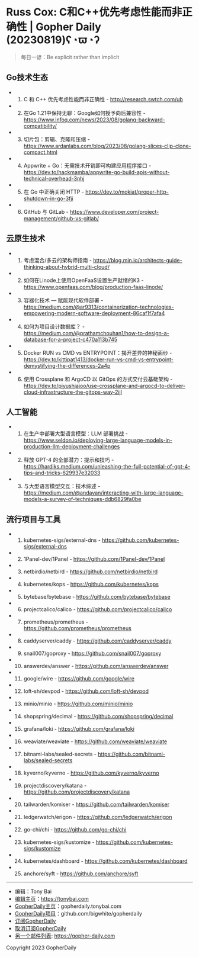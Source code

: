# Russ Cox: C和C++优先考虑性能而非正确性 | Gopher Daily (20230819)ʕ◔ϖ◔ʔ

>每日一谚：Be explicit rather than implicit

## Go技术生态


- 1. C 和 C++ 优先考虑性能而非正确性 - http://research.swtch.com/ub

- 2. 在Go 1.21中保持无聊：Google如何授予向后兼容性 - https://www.infoq.com/news/2023/08/golang-backward-compatibility/

- 3. 切片包：剪辑、克隆和压缩 - https://www.ardanlabs.com/blog/2023/08/golang-slices-clip-clone-compact.html

- 4. Appwrite + Go：无需技术开销即可构建应用程序接口 - https://dev.to/hackmamba/appwrite-go-build-apis-without-technical-overhead-3nhj

- 5. 在 Go 中正确关闭 HTTP - https://dev.to/mokiat/proper-http-shutdown-in-go-3fji

- 6. GitHub 与 GitLab - https://www.developer.com/project-management/github-vs-gitlab/


## 云原生技术


- 1. 考虑混合/多云的架构师指南 - https://blog.min.io/architects-guide-thinking-about-hybrid-multi-cloud/

- 2. 如何在Linode上使用OpenFaaS设置生产就绪的K3 - https://www.openfaas.com/blog/production-faas-linode/

- 3. 容器化技术 — 赋能现代软件部署 - https://medium.com/@ar9313/containerization-technologies-empowering-modern-software-deployment-86caf1f7afa4

- 4. 如何为项目设计数据库？ - https://medium.com/@prathamchouhan1/how-to-design-a-database-for-a-project-c470a113b745

- 5. Docker RUN vs CMD vs ENTRYPOINT：揭开差异的神秘面纱 - https://dev.to/kittipat1413/docker-run-vs-cmd-vs-entrypoint-demystifying-the-differences-2a4p

- 6. 使用 Crossplane 和 ArgoCD 以 GitOps 的方式交付云基础架构 - https://dev.to/piyushjajoo/use-crossplane-and-argocd-to-deliver-cloud-infrastructure-the-gitops-way-2ijl


## 人工智能


- 1. 在生产中部署大型语言模型：LLM 部署挑战 - https://www.seldon.io/deploying-large-language-models-in-production-llm-deployment-challenges

- 2. 释放 GPT-4 的全部潜力：提示和技巧 - https://hardiks.medium.com/unleashing-the-full-potential-of-gpt-4-tips-and-tricks-629937e32033

- 3. 与大型语言模型交互：技术综述 - https://medium.com/@andavan/interacting-with-large-language-models-a-survey-of-techniques-ddb6829fa0be


## 流行项目与工具


- 1. kubernetes-sigs/external-dns - https://github.com/kubernetes-sigs/external-dns

- 2. 1Panel-dev/1Panel - https://github.com/1Panel-dev/1Panel

- 3. netbirdio/netbird - https://github.com/netbirdio/netbird

- 4. kubernetes/kops - https://github.com/kubernetes/kops

- 5. bytebase/bytebase - https://github.com/bytebase/bytebase

- 6. projectcalico/calico - https://github.com/projectcalico/calico

- 7. prometheus/prometheus - https://github.com/prometheus/prometheus

- 8. caddyserver/caddy - https://github.com/caddyserver/caddy

- 9. snail007/goproxy - https://github.com/snail007/goproxy

- 10. answerdev/answer - https://github.com/answerdev/answer

- 11. google/wire - https://github.com/google/wire

- 12. loft-sh/devpod - https://github.com/loft-sh/devpod

- 13. minio/minio - https://github.com/minio/minio

- 14. shopspring/decimal - https://github.com/shopspring/decimal

- 15. grafana/loki - https://github.com/grafana/loki

- 16. weaviate/weaviate - https://github.com/weaviate/weaviate

- 17. bitnami-labs/sealed-secrets - https://github.com/bitnami-labs/sealed-secrets

- 18. kyverno/kyverno - https://github.com/kyverno/kyverno

- 19. projectdiscovery/katana - https://github.com/projectdiscovery/katana

- 20. tailwarden/komiser - https://github.com/tailwarden/komiser

- 21. ledgerwatch/erigon - https://github.com/ledgerwatch/erigon

- 22. go-chi/chi - https://github.com/go-chi/chi

- 23. kubernetes-sigs/kustomize - https://github.com/kubernetes-sigs/kustomize

- 24. kubernetes/dashboard - https://github.com/kubernetes/dashboard

- 25. anchore/syft - https://github.com/anchore/syft


----

- 编辑：Tony Bai
- [编辑主页](https://tonybai.com)：https://tonybai.com
- [GopherDaily主页](https://gopherdaily.tonybai.com)：gopherdaily.tonybai.com
- [GopherDaily项目](https://github.com/bigwhite/gopherdaily)：github.com/bigwhite/gopherdaily
- [订阅GopherDaily](https://gopherdaily.tonybai.com/subscribe)
- [取消订阅GopherDaily](https://gopherdaily.tonybai.com/unsubscribe)
- [另一个邮件列表](https://gopher-daily.com): https://gopher-daily.com

Copyright 2023 GopherDaily

